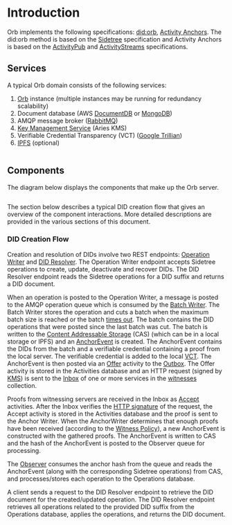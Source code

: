 # Introduction

Orb implements the following specifications: [did:orb](https://trustbloc.github.io/did-method-orb/),
[Activity Anchors](https://trustbloc.github.io/activityanchors/). The did:orb method is based on the
[Sidetree](https://identity.foundation/sidetree/spec/) specification and Activity Anchors is based on the
[ActivityPub](https://www.w3.org/TR/activitypub/) and [ActivityStreams](https://www.w3.org/TR/activitystreams-core/)
specifications.

## Services

A typical Orb domain consists of the following services:

1) [Orb](https://github.com/trustbloc/orb) instance (multiple instances may be running for redundancy scalability)
2) Document database (AWS [DocumentDB](https://aws.amazon.com/documentdb/) or [MongoDB](https://www.mongodb.com/))
3) AMQP message broker ([RabbitMQ](https://www.rabbitmq.com))
4) [Key Management Service](../kms.html#key-management-system-kms) (Aries KMS)
5) Verifiable Credential Transparency (VCT) ([Google Trillian](https://github.com/google/trillian))
6) [IPFS](https://ipfs.io/) (optional)

```{image} ../_static/orb/nodes.svg

```

## Components

The diagram below displays the components that make up the Orb server.

```{image} ../_static/orb/components.svg

```

The section below describes a typical DID creation flow that gives an overview of the component interactions.
More detailed descriptions are provided in the various sections of this document.

### DID Creation Flow

Creation and resolution of DIDs involve two REST endpoints: [Operation Writer](sidetree.html#did-operations) and
[DID Resolver](sidetree.html#did-resolution). The Operation Writer endpoint accepts Sidetree operations to create,
update, deactivate and recover DIDs. The DID Resolver endpoint reads the Sidetree operations for a DID suffix and
returns a DID document.

When an operation is posted to the Operation Writer, a message is posted to the AMQP operation queue which is
consumed by the [Batch Writer](batchwriter.html#batch-writer). The Batch Writer stores the operation and cuts a
batch when the maximum batch size is reached or the batch [times out](parameters.html#batch-writer-timeout).
The batch contains the DID operations that were posted since the last batch was cut. The batch is written to
the [Content Addressable Storage](cas.html#content-addressable-storage-cas) (CAS) (which can be in a local storage or
IPFS) and an [AnchorEvent](https://trustbloc.github.io/activityanchors/#anchorevent) is created. The AnchorEvent contains
the DIDs from the batch and a verifiable credential containing a proof from the local server. The verifiable credential
is added to the local [VCT](vct.html#vct). The AnchorEvent is then posted via an [Offer](activitypub.html#offer)
activity to the [Outbox](activitypub.html#outbox-inbox). The Offer activity is stored in the Activities database and an 
HTTP request (signed by [KMS](../kms/index.html#key-management-system-kms)) is sent to the
[Inbox](activitypub.html#outbox-inbox) of one or more services in the [witnesses](activitypub.html#invite-witness) 
collection.

Proofs from witnessing servers are received in the Inbox as [Accept](activitypub.html#offer) 
activities. After the Inbox verifies the [HTTP signature](authentication.html#http-signatures) of the request,
the Accept activity is stored in the Activities database and the
proof is sent to the Anchor Writer. When the AnchorWriter determines that enough proofs have been received 
(according to the [Witness Policy](witnesspolicy.html#witness-policy)), a new AnchorEvent is constructed
with the gathered proofs. The AnchorEvent is written to CAS and the hash of the AnchorEvent is posted to the Observer
queue for processing.

The [Observer](observer.html#observer) consumes the anchor hash from the queue and reads the AnchorEvent (along
with the corresponding Sidetree operations) from CAS, and processes/stores each operation to the Operations
database.

A client sends a request to the DID Resolver endpoint to retrieve the DID document for the created/updated operation.
The DID Resolver endpoint retrieves all operations related to the provided DID suffix from the Operations
database, applies the operations, and returns the DID document.
